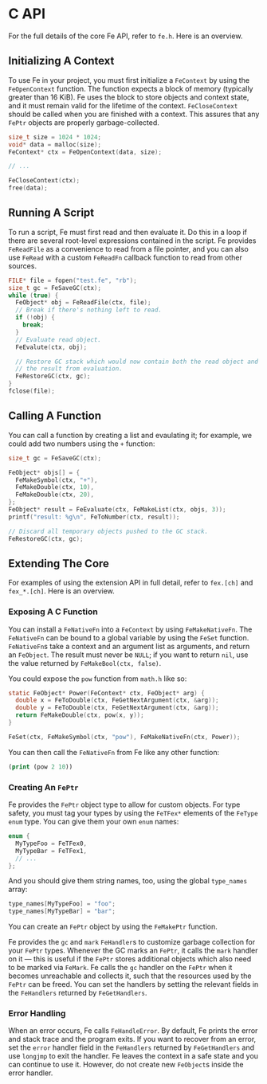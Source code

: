 # C API

For the full details of the core Fe API, refer to `fe.h`. Here is an overview.

## Initializing A Context

To use Fe in your project, you must first initialize a `FeContext` by using the
`FeOpenContext` function. The function expects a block of memory (typically
greater than 16 KiB). Fe uses the block to store objects and context state, and
it must remain valid for the lifetime of the context. `FeCloseContext` should be
called when you are finished with a context. This assures that any `FePtr`
objects are properly garbage-collected.

```c
size_t size = 1024 * 1024;
void* data = malloc(size);
FeContext* ctx = FeOpenContext(data, size);

// ...

FeCloseContext(ctx);
free(data);
```

## Running A Script

To run a script, Fe must first read and then evaluate it. Do this in a loop if
there are several root-level expressions contained in the script. Fe provides
`FeReadFile` as a convenience to read from a file pointer, and you can also use
`FeRead` with a custom `FeReadFn` callback function to read from other sources.

```c
FILE* file = fopen("test.fe", "rb");
size_t gc = FeSaveGC(ctx);
while (true) {
  FeObject* obj = FeReadFile(ctx, file);
  // Break if there's nothing left to read.
  if (!obj) {
    break;
  }
  // Evaluate read object.
  FeEvalute(ctx, obj);

  // Restore GC stack which would now contain both the read object and
  // the result from evaluation.
  FeRestoreGC(ctx, gc);
}
fclose(file);
```

## Calling A Function

You can call a function by creating a list and evaulating it; for example, we
could add two numbers using the `+` function:

```c
size_t gc = FeSaveGC(ctx);

FeObject* objs[] = {
  FeMakeSymbol(ctx, "+"),
  FeMakeDouble(ctx, 10),
  FeMakeDouble(ctx, 20),
};
FeObject* result = FeEvaluate(ctx, FeMakeList(ctx, objs, 3));
printf("result: %g\n", FeToNumber(ctx, result));

// Discard all temporary objects pushed to the GC stack.
FeRestoreGC(ctx, gc);
```

## Extending The Core

For examples of using the extension API in full detail, refer to `fex.[ch]` and
`fex_*.[ch]`. Here is an overview.

### Exposing A C Function

You can install a `FeNativeFn` into a `FeContext` by using `FeMakeNativeFn`. The
`FeNativeFn` can be bound to a global variable by using the `FeSet` function.
`FeNativeFn`s take a context and an argument list as arguments, and return an
`FeObject`. The result must never be `NULL`; if you want to return `nil`, use
the value returned by `FeMakeBool(ctx, false)`.

You could expose the `pow` function from `math.h` like so:

```c
static FeObject* Power(FeContext* ctx, FeObject* arg) {
  double x = FeToDouble(ctx, FeGetNextArgument(ctx, &arg));
  double y = FeToDouble(ctx, FeGetNextArgument(ctx, &arg));
  return FeMakeDouble(ctx, pow(x, y));
}

FeSet(ctx, FeMakeSymbol(ctx, "pow"), FeMakeNativeFn(ctx, Power));
```

You can then call the `FeNativeFn` from Fe like any other function:

```clojure
(print (pow 2 10))
```

### Creating An `FePtr`

Fe provides the `FePtr` object type to allow for custom objects. For type
safety, you must tag your types by using the `FeTFex*` elements of the `FeType`
`enum` type. You can give them your own `enum` names:

```c
enum {
  MyTypeFoo = FeTFex0,
  MyTypeBar = FeTFex1,
  // ...
};
```

And you should give them string names, too, using the global `type_names` array:

```c
type_names[MyTypeFoo] = "foo";
type_names[MyTypeBar] = "bar";
```

You can create an `FePtr` object by using the `FeMakePtr` function.

Fe provides the `gc` and `mark` `FeHandler`s to customize garbage collection for
your `FePtr` types. Whenever the GC marks an `FePtr`, it calls the `mark`
handler on it — this is useful if the `FePtr` stores additional objects which
also need to be marked via `FeMark`. Fe calls the `gc` handler on the `FePtr`
when it becomes unreachable and collects it, such that the resources used by the
`FePtr` can be freed. You can set the handlers by setting the relevant fields in
the `FeHandlers` returned by `FeGetHandlers`.

### Error Handling

When an error occurs, Fe calls `FeHandleError`. By default, Fe prints the error
and stack trace and the program exits. If you want to recover from an error, set
the `error` handler field in the `FeHandlers` returned by `FeGetHandlers` and
use `longjmp` to exit the handler. Fe leaves the context in a safe state and you
can continue to use it. However, do not create new `FeObject`s inside the error
handler.
